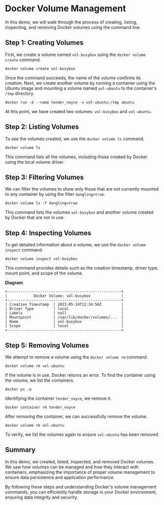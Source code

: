 # Docker Volume Management

In this demo, we will walk through the process of creating, listing, inspecting, and removing Docker volumes using the command line.

## Step 1: Creating Volumes

First, we create a volume named `vol-busybox` using the `docker volume create` command.

```
docker volume create vol-busybox
```

Once the command succeeds, the name of the volume confirms its creation. Next, we create another volume by running a container using the Ubuntu image and mounting a volume named `vol-ubuntu` to the container's `/tmp` directory.

```
docker run -d --name tender_noyce -v vol-ubuntu:/tmp ubuntu
```

At this point, we have created two volumes: `vol-busybox` and `vol-ubuntu`.

## Step 2: Listing Volumes

To see the volumes created, we use the `docker volume ls` command.

```
docker volume ls
```

This command lists all the volumes, including those created by Docker using the local volume driver.
## Step 3: Filtering Volumes

We can filter the volumes to show only those that are not currently mounted to any container by using the filter `dangling=true`.

```
docker volume ls -f dangling=true
```

This command lists the volumes `vol-busybox` and another volume created by Docker that are not in use.

## Step 4: Inspecting Volumes

To get detailed information about a volume, we use the `docker volume inspect` command.

```
docker volume inspect vol-busybox
```

This command provides details such as the creation timestamp, driver type, mount point, and scope of the volume.

**Diagram**:

```
+----------------------------------------------------+
|            Docker Volume: vol-busybox              |
+----------------------------------------------------+
| Creation Timestamp  | 2023-05-24T12:34:56Z         |
| Driver Type         | local                        |
| Labels              | null                         |
| Mountpoint          | /var/lib/docker/volumes/...  |
| Name                | vol-busybox                  |
| Scope               | local                        |
+----------------------------------------------------+
```

## Step 5: Removing Volumes

We attempt to remove a volume using the `docker volume rm` command.

```
docker volume rm vol-ubuntu
```

If the volume is in use, Docker returns an error. To find the container using the volume, we list the containers.

```
docker ps -a
```

Identifying the container `tender_noyce`, we remove it.

```
docker container rm tender_noyce
```

After removing the container, we can successfully remove the volume.

```
docker volume rm vol-ubuntu
```

To verify, we list the volumes again to ensure `vol-ubuntu` has been removed.

## Summary

In this demo, we created, listed, inspected, and removed Docker volumes. We saw how volumes can be managed and how they interact with containers, emphasizing the importance of proper volume management to ensure data persistence and application performance.

By following these steps and understanding Docker's volume management commands, you can efficiently handle storage in your Docker environment, ensuring data integrity and security.